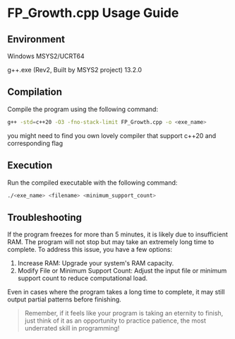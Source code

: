 # FP_Growth.cpp Usage Guide

## Environment

Windows MSYS2/UCRT64 

g++.exe (Rev2, Built by MSYS2 project) 13.2.0
## Compilation


Compile the program using the following command:

```bash
g++ -std=c++20 -O3 -fno-stack-limit FP_Growth.cpp -o <exe_name>
```
you might need to find you own lovely compiler that support c++20 and corresponding flag

## Execution

Run the compiled executable with the following command:

```bash
./<exe_name> <filename> <minimum_support_count>
```

## Troubleshooting

If the program freezes for more than 5 minutes, it is likely due to insufficient RAM. The program will not stop but may take an extremely long time to complete. To address this issue, you have a few options:

1. Increase RAM: Upgrade your system's RAM capacity.
2. Modify File or Minimum Support Count: Adjust the input file or minimum support count to reduce computational load.

Even in cases where the program takes a long time to complete, it may still output partial patterns before finishing.

> Remember, if it feels like your program is taking an eternity to finish, just think of it as an opportunity to practice patience, the most underrated skill in programming!

